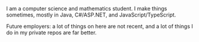 I am a computer science and mathematics student. I make things sometimes, mostly in Java, C#/ASP.NET, and JavaScript/TypeScript. 

Future employers: a lot of things on here are not recent, and a lot of things I do in my private repos are far better.
